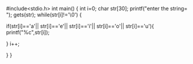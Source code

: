 #include<stdio.h>
int main()
{
int i=0;
char str[30];
printf("enter the string= ");
gets(str);
while(str[i]!='\0')
{


if(str[i]=='a'|| str[i]=='e'|| str[i]=='i'|| str[i]=='o'|| str[i]=='u'){
printf("%c",str[i]);

}
i++;

}
}
